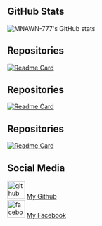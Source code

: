 ## GitHub Stats  
![MNAWN-777's GitHub stats](https://github-readme-stats.vercel.app/api?username=MN4WN1-777&show_icons=true&theme=chartreuse-dark)  
## Repositories
[![Readme Card](https://github-readme-stats.vercel.app/api/pin/?username=MN4WN1-777&repo=Munnn&theme=chartreuse-dark)](https://github.com/MN4WN1-777/Munnn)

## Repositories
[![Readme Card](https://github-readme-stats.vercel.app/api/pin/?username=MN4WN1-777&repo=Mun01&theme=chartreuse-dark)](https://github.com/MN4WN1-777/Mun01)
## Repositories
[![Readme Card](https://github-readme-stats.vercel.app/api/pin/?username=MN4WN1-777&repo=Mun02&theme=chartreuse-dark)](https://github.com/MN4WN1-777/Mun02)

## Social Media  
[<img src='https://cdn.jsdelivr.net/npm/simple-icons@3.0.1/icons/github.svg' alt='github' height='40'>](https://github.com/MN4WN1-777) <a href="https://github.com/MN4WN1-777">My Github</a>  
[<img src='https://cdn.jsdelivr.net/npm/simple-icons@3.0.1/icons/facebook.svg' alt='facebook' height='40'>](https://www.facebook.com/kemas.rifki.75) <a href="https://www.facebook.com/kemas.rifki.75">My Facebook</a>









